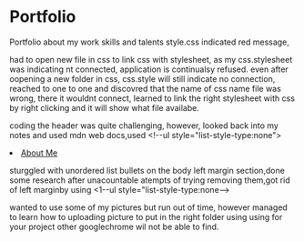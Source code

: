 # Portfolio
Portfolio about my work skills and talents 
style.css indicated red message, 

had to open new file in css to link css with stylesheet, as my css.stylesheet was indicating nt connected, application is continualsy refused. even after oopening a new folder in css, css.style will still indicate no connection, reached to one to one and discovred that the name of css name file was wrong, there it wouldnt connect, learned to link the right stylesheet with css by right clicking and it will show what file availabe. 

coding the header was quite challenging, however, looked back into my notes and used mdn web docs,used <!--ul style="list-style-type:none">
        <li><a href="/about">About Me</a></li>


sturggled with unordered list bullets on the body left margin section,done some research after  unacountable atempts of trying removing them,got rid of left marginby using <1--ul style="list-style-type:none-->

wanted to use some of my pictures but run out of time, however managed to learn how to uploading picture to put in the right folder using using for your project other googlechrome wil not be able to find. 

